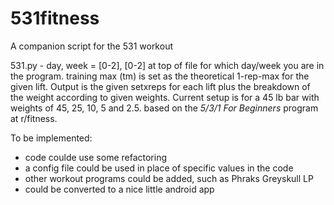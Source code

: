 # 531fitness
A companion script for the 531 workout

531.py -
day, week = [0-2], [0-2] at top of file for which day/week you are in the program.
training max (tm) is set as the theoretical 1-rep-max for the given lift. 
Output is the given setxreps for each lift plus the breakdown of the weight according to given weights.
Current setup is for a 45 lb bar with weights of 45, 25, 10, 5 and 2.5.
based on the *5/3/1 For Beginners* program at r/fitness.

To be implemented:
  * code coulde use some refactoring
  * a config file could be used in place of specific values in the code
  * other workout programs could be added, such as Phraks Greyskull LP
  * could be converted to a nice little android app
